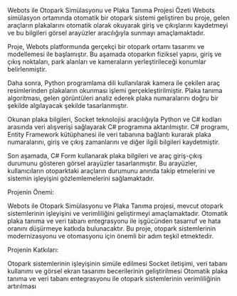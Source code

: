 Webots ile Otopark Simülasyonu ve Plaka Tanıma Projesi Özeti
Webots simülasyon ortamında otomatik bir otopark sistemi geliştiren bu proje, gelen araçların plakalarını otomatik olarak okuyarak giriş ve çıkışlarını kaydetmeyi ve bu bilgileri görsel arayüzler aracılığıyla sunmayı amaçlamaktadır.

Proje, Webots platformunda gerçekçi bir otopark ortamı tasarımı ve modellemesi ile başlamıştır. Bu aşamada otoparkın fiziksel yapısı, giriş ve çıkış noktaları, park alanları ve kameraların yerleştirileceği konumlar belirlenmiştir.

Daha sonra, Python programlama dili kullanılarak kamera ile çekilen araç resimlerinden plakaların okunması işlemi gerçekleştirilmiştir. Plaka tanıma algoritması, gelen görüntüleri analiz ederek plaka numaralarını doğru bir şekilde algılayacak şekilde tasarlanmıştır.

Okunan plaka bilgileri, Socket teknolojisi aracılığıyla Python ve C# kodları arasında veri alışverişi sağlayarak C# programına aktarılmıştır. C# programı, Entity Framework kütüphanesi ile veri tabanına bağlantı kurarak plaka numaralarını, giriş ve çıkış zamanlarını ve diğer ilgili bilgileri kaydetmiştir.

Son aşamada, C# Form kullanarak plaka bilgileri ve araç giriş-çıkış durumunu gösteren görsel arayüzler tasarlanmıştır. Bu arayüzler, kullanıcıların otoparktaki araçların durumunu anında takip etmelerini ve sistemin işleyişini gözlemlemelerini sağlamaktadır.

Projenin Önemi:

Webots ile Otopark Simülasyonu ve Plaka Tanıma projesi, mevcut otopark sistemlerinin işleyişini ve verimliliğini geliştirmeyi amaçlamaktadır. Otomatik plaka tanıma ve veri tabanı entegrasyonu ile işgücünden tasarruf ve hata oranını düşürmeye katkıda bulunacaktır. Bu proje, otopark sistemlerinin modernizasyonu ve otomasyonu için önemli bir adım teşkil etmektedir.

Projenin Katkıları:

Otopark sistemlerinin işleyişinin simüle edilmesi
Socket iletişimi, veri tabanı kullanımı ve görsel ekran tasarımı becerilerinin geliştirilmesi
Otomatik plaka tanıma ve veri tabanı entegrasyonu ile otopark sistemlerinin verimliliğinin artırılması
